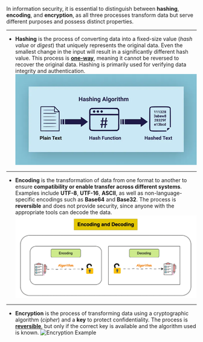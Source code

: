 In information security, it is essential to distinguish between **hashing**, **encoding**, and **encryption**, as all three processes transform data but serve different purposes and possess distinct properties.

---
- **Hashing** is the process of converting data into a fixed-size value (*hash value* or *digest*) that uniquely represents the original data. Even the smallest change in the input will result in a significantly different hash value. This process is <u>**one-way**</u>, meaning it cannot be reversed to recover the original data. Hashing is primarily used for verifying data integrity and authentication.
![Hashing Example](assets/img1.png)

---
- **Encoding** is the transformation of data from one format to another to ensure **compatibility or enable transfer across different systems**. Examples include **UTF-8**, **UTF-16**, **ASCII**, as well as non-language-specific encodings such as **Base64** and **Base32**. The process is **reversible** and does not provide security, since anyone with the appropriate tools can decode the data.
![Encoding Example](assets/img2.png)
---
- **Encryption** is the process of transforming data using a cryptographic algorithm (*cipher*) and a **key** to protect confidentiality. The process is <u>**reversible**</u>, but only if the correct key is available and the algorithm used is known.
![Encryption Example](assets/img3.png)